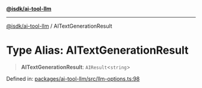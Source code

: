 [**@isdk/ai-tool-llm**](../README.md)

***

[@isdk/ai-tool-llm](../globals.md) / AITextGenerationResult

# Type Alias: AITextGenerationResult

> **AITextGenerationResult**: `AIResult`\<`string`\>

Defined in: [packages/ai-tool-llm/src/llm-options.ts:98](https://github.com/isdk/ai-tool-llm.js/blob/1e1b7ab3f06396b8a60947ad8324e2fc8804a53b/src/llm-options.ts#L98)
